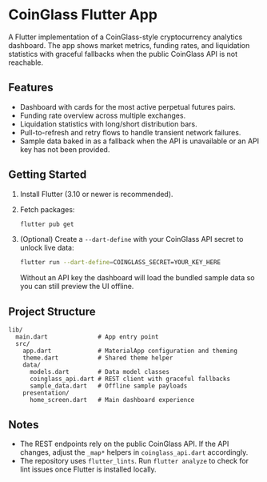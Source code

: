 # CoinGlass Flutter App

A Flutter implementation of a CoinGlass-style cryptocurrency analytics dashboard. The app shows market metrics, funding rates, and liquidation statistics with graceful fallbacks when the public CoinGlass API is not reachable.

## Features

- Dashboard with cards for the most active perpetual futures pairs.
- Funding rate overview across multiple exchanges.
- Liquidation statistics with long/short distribution bars.
- Pull-to-refresh and retry flows to handle transient network failures.
- Sample data baked in as a fallback when the API is unavailable or an API key has not been provided.

## Getting Started

1. Install Flutter (3.10 or newer is recommended).
2. Fetch packages:

   ```bash
   flutter pub get
   ```

3. (Optional) Create a `--dart-define` with your CoinGlass API secret to unlock live data:

   ```bash
   flutter run --dart-define=COINGLASS_SECRET=YOUR_KEY_HERE
   ```

   Without an API key the dashboard will load the bundled sample data so you can still preview the UI offline.

## Project Structure

```
lib/
  main.dart              # App entry point
  src/
    app.dart             # MaterialApp configuration and theming
    theme.dart           # Shared theme helper
    data/
      models.dart        # Data model classes
      coinglass_api.dart # REST client with graceful fallbacks
      sample_data.dart   # Offline sample payloads
    presentation/
      home_screen.dart   # Main dashboard experience
```

## Notes

- The REST endpoints rely on the public CoinGlass API. If the API changes, adjust the `_map*` helpers in `coinglass_api.dart` accordingly.
- The repository uses `flutter_lints`. Run `flutter analyze` to check for lint issues once Flutter is installed locally.

